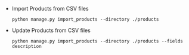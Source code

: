 - Import Products from CSV files
    ```shell
    python manage.py import_products --directory ./products
    ```
- Update Products from CSV files
    ```shell
    python manage.py import_products --directory ./products --fields description
    ```
